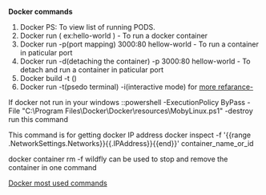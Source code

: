 **Docker commands**

1. Docker PS: To view list of running PODS.
2. Docker run <application-name> ( ex:hello-world ) - To run a docker container
3. Docker run -p(port mapping) 3000:80 hellow-world - To run a container in paticular port
4. Docker run -d(detaching the container) -p 3000:80 hellow-world - To detach and run a container in paticular port
5. Docker build -t <file Name>() <docker file directory>
6. Docker run -t(psedo terminal) -i(interactive mode) <file name> for [more refarance-](https://gist.github.com/v0lkan/c413cf9477b607db1ea1117c9de853df)

If docker not run in your windows ::powershell -ExecutionPolicy ByPass -File "C:\Program Files\Docker\Docker\resources\MobyLinux.ps1" -destroy
run this command

This command is for getting docker IP address
docker inspect -f '{{range .NetworkSettings.Networks}}{{.IPAddress}}{{end}}' container_name_or_id

docker container rm -f wildfly can be used to stop and remove the container in one command

[Docker most used commands](https://github.com/docker/labs/blob/master/developer-tools/java/chapters/ch04-run-container.adoc#stop-container)
